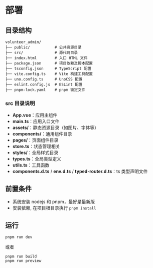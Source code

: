 # 部署

## 目录结构

```
volunteer_admin/
├── public/           # 公共资源目录
├── src/              # 源代码目录
├── index.html        # 入口 HTML 文件
├── package.json      # 项目依赖及脚本配置
├── tsconfig.json     # TypeScript 配置
├── vite.config.ts    # Vite 构建工具配置
├── uno.config.ts     # UnoCSS 配置
├── eslint.config.js  # ESLint 配置
├── pnpm-lock.yaml    # pnpm 锁定文件
```

### src 目录说明

- **App.vue**：应用主组件
- **main.ts**：应用入口文件
- **assets/**：静态资源目录（如图片、字体等）
- **components/**：通用组件目录
- **pages/**：页面组件目录
- **store.ts**：状态管理相关
- **styles/**：全局样式目录
- **types.ts**：全局类型定义
- **utils.ts**：工具函数
- **components.d.ts** / **env.d.ts** / **typed-router.d.ts**：ts 类型声明文件

## 前置条件
- 系统安装 nodejs 和 pnpm，最好是最新版
- 安装依赖, 在项目根目录执行 `pnpm install`

## 运行
```
pnpm run dev
```
或者
```
pnpm run build
pnpm run preview
```
